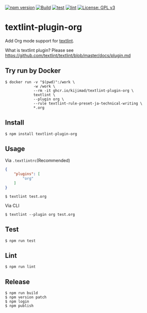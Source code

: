 [![npm version](https://badge.fury.io/js/textlint-plugin-org.svg)](https://badge.fury.io/js/textlint-plugin-org)
[![Build](https://github.com/kijimaD/textlint-plugin-org/actions/workflows/build.yml/badge.svg)](https://github.com/kijimaD/textlint-plugin-org/actions/workflows/build.yml)
[![test](https://github.com/kijimaD/textlint-plugin-org/actions/workflows/test.yml/badge.svg)](https://github.com/kijimaD/textlint-plugin-org/actions/workflows/test.yml)
[![lint](https://github.com/kijimaD/textlint-plugin-org/actions/workflows/lint.yml/badge.svg)](https://github.com/kijimaD/textlint-plugin-org/actions/workflows/lint.yml)
[![License: GPL v3](https://img.shields.io/badge/License-GPLv3-blue.svg)](https://www.gnu.org/licenses/gpl-3.0)
# textlint-plugin-org

Add Org mode support for [textlint](https://github.com/textlint/textlint "textlint").

What is textlint plugin? Please see https://github.com/textlint/textlint/blob/master/docs/plugin.md

## Try run by Docker

```shell
$ docker run -v "$(pwd)":/work \
             -w /work \
             --rm -it ghcr.io/kijimad/textlint-plugin-org \
             textlint \
             --plugin org \
             --rule textlint-rule-preset-ja-technical-writing \
             *.org
```

## Install

```shell
$ npm install textlint-plugin-org
```

## Usage

Via `.textlintrc`(Recommended)
```json
{
    "plugins": [
        "org"
    ]
}
```

```shell
$ textlint test.org
```


Via CLI
```shell
$ textlint --plugin org test.org
```

## Test

```
$ npm run test
```

## Lint

```
$ npm run lint
```

## Release

```
$ npm run build
$ npm version patch
$ npm login
$ npm publish
```
